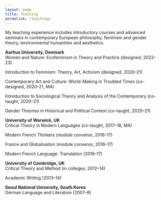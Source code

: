 ```yaml
---
layout: page
title: Teaching
permalink: /teaching/
---
```

My teaching experience includes introductory courses and advanced seminars in contemporary European philosophy, feminism and gender theory, environmental humanities and aesthetics.

**Aarhus University, Denmark**<br>
Women and Nature: Ecofeminism in Theory and Practice (designed, 2022–23)

Introduction to Feminism: Theory, Art, Activism (designed, 2020–21)

Contemporary Art and Culture: World-Making in Troubled Times (co-designed, 2020–21, MA)

Introduction to Sociological Theory and Analysis of the Contemporary (co-taught, 2020–21)

Gender Theories in Historical and Political Context (co-taught, 2020–21)


**University of Warwick, UK**<br>
Critical Theory in Modern Languages (co-taught, 2017–18, MA)	

Modern French Thinkers (module convenor, 2016–17)

France and Globalisation (module convenor, 2016–17)

Modern French Language: Translation (2016–17)


**University of Cambridge, UK**<br>
Critical Theory and Method (in colleges, 2012–14) 

Academic Writing (2013–14)


**Seoul National University, South Korea**<br> 
German Language and Literature (2007–8) 
